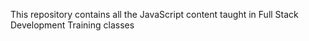This repository contains all the JavaScript content taught in Full Stack Development Training classes
